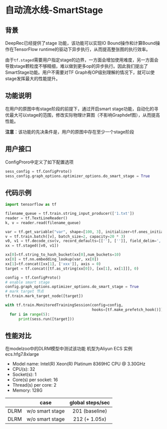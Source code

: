 # 自动流水线-SmartStage
## 背景
DeepRec已经提供了stage 功能，该功能可以实现IO Bound操作和计算Bound操作在TensorFlow runtime的驱动下异步执行，从而提高整张图的执行效率。

由于`tf.staged`需要用户指定stage的边界，一方面会增加使用难度，另一方面会导致stage颗粒度不够精细，难以做到更多op的异步执行。因此我们提出了SmartStage功能。用户不需要对TF Graph有OP级别理解的情况下，就可以使stage发挥最大的性能提升。

## 功能说明
在用户的原图中有stage阶段的前提下，通过开启smart stage功能，自动化的寻优最大可以stage的范围，修改实际物理计算图（不影响Graphdef图），从而提高性能。

**注意**：该功能的先决条件是，用户的原图中存在至少一个stage阶段

## 用户接口
ConfigProro中定义了如下配置选项

```python
sess_config = tf.ConfigProto()
sess_config.graph_options.optimizer_options.do_smart_stage = True
```
## 代码示例
```python
import tensorflow as tf

filename_queue = tf.train.string_input_producer(['1.txt'])
reader = tf.TextLineReader()
k, v = reader.read(filename_queue)

var = tf.get_variable("var", shape=[100, 3], initializer=tf.ones_initializer())
v = tf.train.batch([v], batch_size=2, capacity=20 * 3)
v0, v1 = tf.decode_csv(v, record_defaults=[[''], ['']], field_delim=',')
xx = tf.staged([v0, v1])

xx[0]=tf.string_to_hash_bucket(xx[0],num_buckets=10)
xx[0] = tf.nn.embedding_lookup(var, xx[0])
xx[1]=tf.concat([xx[1], ['xxx']], axis = 0)
target = tf.concat([tf.as_string(xx[0]), [xx[1], xx[1]]], 0)

config = tf.ConfigProto()
# enable smart stage
config.graph_options.optimizer_options.do_smart_stage = True
# mark target 节点
tf.train.mark_target_node([target])

with tf.train.MonitoredTrainingSession(config=config,
                                       hooks=[tf.make_prefetch_hook()]) as sess:
  for i in range(5):
      print(sess.run([target]))
```
## 性能对比
在modelzoo中的DLRM模型中测试该功能
机型为Aliyun ECS 实例 ecs.hfg7.8xlarge

- Model name: Intel(R) Xeon(R) Platinum 8369HC CPU @ 3.30GHz
- CPU(s): 32
- Socket(s): 1
- Core(s) per socket: 16
- Thread(s) per core: 2
- Memory: 128G

|      |      case       | global steps/sec |
| :--: | :-------------: | :--------------: |
| DLRM | w/o smart stage |  201 (baseline)  |
| DLRM | w/o smart stage |  212 (+ 1.05x)   |



